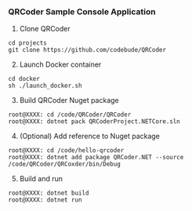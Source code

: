 ### QRCoder Sample Console Application

1. Clone QRCoder
```
cd projects
git clone https://github.com/codebude/QRCoder
```

2. Launch Docker container
```
cd docker
sh ./launch_docker.sh
```

3. Build QRCoder Nuget package
```
root@XXXX: cd /code/QRCoder/QRCoder
root@XXXX: dotnet pack QRCoderProject.NETCore.sln
```

4. (Optional) Add reference to Nuget package
```
root@XXXX: cd /code/hello-qrcoder
root@XXXX: dotnet add package QRCoder.NET --source /code/QRCoder/QRCoxder/bin/Debug
```

5. Build and run
```
root@XXXX: dotnet build
root@XXXX: dotnet run
```

